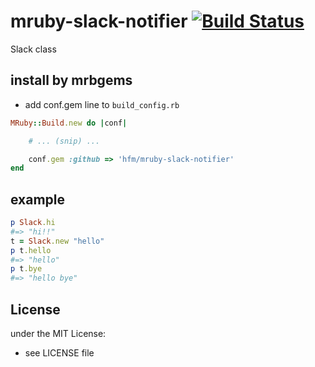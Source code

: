 # mruby-slack-notifier   [![Build Status](https://travis-ci.org/hfm/mruby-slack-notifier.svg?branch=master)](https://travis-ci.org/hfm/mruby-slack-notifier)
Slack class
## install by mrbgems
- add conf.gem line to `build_config.rb`

```ruby
MRuby::Build.new do |conf|

    # ... (snip) ...

    conf.gem :github => 'hfm/mruby-slack-notifier'
end
```
## example
```ruby
p Slack.hi
#=> "hi!!"
t = Slack.new "hello"
p t.hello
#=> "hello"
p t.bye
#=> "hello bye"
```

## License
under the MIT License:
- see LICENSE file
